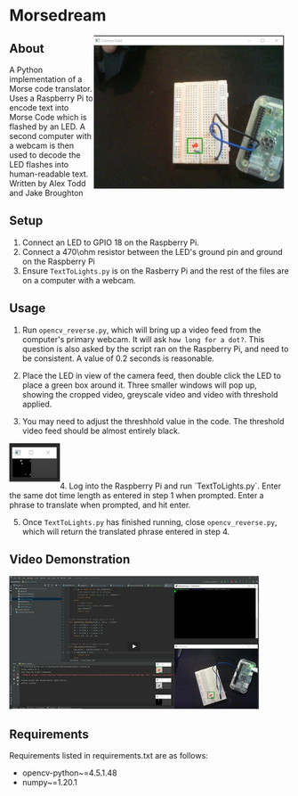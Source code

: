 # Morsedream
<img src="image.PNG" alt="Moresdream Picture" style="float: right; margin-right: 10px;" />

## About
A Python implementation of a Morse code translator. Uses a Raspberry Pi to encode text into Morse Code which is flashed by an LED. A second computer with a webcam is then used to decode the LED flashes into human-readable text. Written by Alex Todd and Jake Broughton


## Setup
1. Connect an LED to GPIO 18 on the Raspberry Pi.
2. Connect a 470\ohm resistor between the LED's ground pin and ground on the Raspberry Pi
3. Ensure `TextToLights.py` is on the Rasberry Pi and the rest of the files are on a computer with a webcam.

## Usage

1. Run `opencv_reverse.py`, which will bring up a video feed from the computer's primary webcam. It will ask `how long for a dot?`. This question is also asked by the script ran on the Raspberry Pi, and need to be consistent. A value of 0.2 seconds is reasonable. 

2. Place the LED in view of the camera feed, then double click the LED to place a green box around it. Three smaller windows will pop up, showing the cropped video, greyscale video and video with threshold applied. 
3.  You may need to adjust the threshhold value in the code. The threshold video feed should be almost entirely black.

<p>
<img align="left" src="threshold.PNG" alt="Threshold feed">
</p>
<br>
<br>
<br>
<br>
4. Log into the Raspberry Pi and run `TextToLights.py`. Enter the same dot time length as entered in step 1 when prompted. Enter a phrase to translate when prompted, and hit enter.

5. Once `TextToLights.py` has finished running, close `opencv_reverse.py`, which will return the translated phrase entered in step 4.



## Video Demonstration
[![Morsedream video link](video_thumbnail.PNG)](https://www.youtube.com/watch?v=a2ESEAYGp-U "Morsedream")

## Requirements
Requirements listed in requirements.txt are as follows:
- opencv-python~=4.5.1.48
- numpy~=1.20.1

